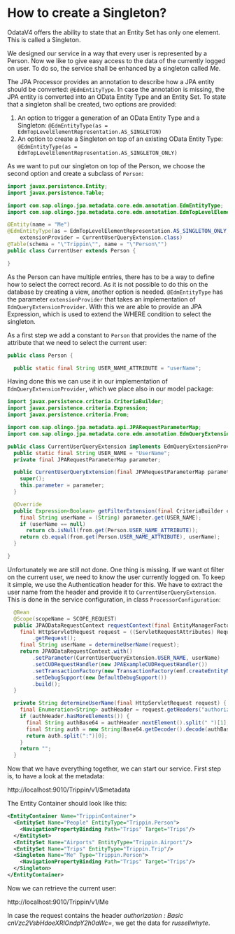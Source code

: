 # How to create a Singleton?

OdataV4 offers the ability to state that an Entity Set has only one element. This is called a Singleton.

We designed our service in a way that every user is represented by a Person. Now we like to give easy access to the data of the currently logged on user. To do so, the service shall be enhanced by a singleton called _Me_.

The JPA Processor provides an annotation to describe how a JPA entity should be converted: `@EdmEntityType`. In case the annotation is missing, the JPA entity is converted into an OData Entity Type and an Entity Set. To state that a singleton shall be created, two options are provided:

1. An option to trigger a generation of an OData Entity Type and a Singleton: `@EdmEntityType(as = EdmTopLevelElementRepresentation.AS_SINGLETON)`
2. An option to create a Singleton on top of an existing OData Entity Type: `@EdmEntityType(as = EdmTopLevelElementRepresentation.AS_SINGLETON_ONLY)`

As we want to put our singleton on top of the Person, we choose the second option and create a subclass of `Person`:

```Java
import javax.persistence.Entity;
import javax.persistence.Table;

import com.sap.olingo.jpa.metadata.core.edm.annotation.EdmEntityType;
import com.sap.olingo.jpa.metadata.core.edm.annotation.EdmTopLevelElementRepresentation;

@Entity(name = "Me")
@EdmEntityType(as = EdmTopLevelElementRepresentation.AS_SINGLETON_ONLY,
    extensionProvider = CurrentUserQueryExtension.class)
@Table(schema = "\"Trippin\"", name = "\"Person\"")
public class CurrentUser extends Person {

}
```

As the Person can have multiple entries, there has to be a way to define how to select the correct record. As it is not possible to do this on the database by creating a view, another option is needed. `@EdmEntityType` has the parameter `extensionProvider` that takes an implementation of `EdmQueryExtensionProvider`. With this we are able to provide an JPA Expression, which is used to extend the WHERE condition to select the singleton.

As a first step we add a constant to `Person` that provides the name of the attribute that we need to select the current user:

```Java
public class Person {

  public static final String USER_NAME_ATTRIBUTE = "userName";
```

Having done this we can use it in our implementation of `EdmQueryExtensionProvider`, which we place also in our model package:

```Java
import javax.persistence.criteria.CriteriaBuilder;
import javax.persistence.criteria.Expression;
import javax.persistence.criteria.From;

import com.sap.olingo.jpa.metadata.api.JPARequestParameterMap;
import com.sap.olingo.jpa.metadata.core.edm.annotation.EdmQueryExtensionProvider;

public class CurrentUserQueryExtension implements EdmQueryExtensionProvider {
  public static final String USER_NAME = "UserName";
  private final JPARequestParameterMap parameter;

  public CurrentUserQueryExtension(final JPARequestParameterMap parameter) {
    super();
    this.parameter = parameter;
  }

  @Override
  public Expression<Boolean> getFilterExtension(final CriteriaBuilder cb, final From<?, ?> from) {
    final String userName = (String) parameter.get(USER_NAME);
    if (userName == null)
      return cb.isNull(from.get(Person.USER_NAME_ATTRIBUTE));
    return cb.equal(from.get(Person.USER_NAME_ATTRIBUTE), userName);
  }

}
```

Unfortunately we are still not done. One thing is missing. If we want ot filter on the current user, we need to know the user currently logged on. To keep it simple, we use the Authentication header for this. We have to extract the user name from the header and provide it to `CurrentUserQueryExtension`. This is done in the service configuration, in class `ProcessorConfiguration`:

```Java
  @Bean
  @Scope(scopeName = SCOPE_REQUEST)
  public JPAODataRequestContext requestContext(final EntityManagerFactory emf) {
    final HttpServletRequest request = ((ServletRequestAttributes) RequestContextHolder.currentRequestAttributes())
        .getRequest();
    final String userName = determineUserName(request);
    return JPAODataRequestContext.with()
        .setParameter(CurrentUserQueryExtension.USER_NAME, userName)
        .setCUDRequestHandler(new JPAExampleCUDRequestHandler())
        .setTransactionFactory(new TransactionFactory(emf.createEntityManager()))
        .setDebugSupport(new DefaultDebugSupport())
        .build();
  }

  private String determineUserName(final HttpServletRequest request) {
    final Enumeration<String> authHeader = request.getHeaders("authorization");
    if (authHeader.hasMoreElements()) {
      final String authBase64 = authHeader.nextElement().split(" ")[1];
      final String auth = new String(Base64.getDecoder().decode(authBase64));
      return auth.split(":")[0];
    }
    return "";
  }
```

Now that we have everything together, we can start our service. First step is, to have a look at the metadata:

http://localhost:9010/Trippin/v1/$metadata

The Entity Container should look like this:

```XML
<EntityContainer Name="TrippinContainer">
  <EntitySet Name="People" EntityType="Trippin.Person">
    <NavigationPropertyBinding Path="Trips" Target="Trips"/>
  </EntitySet>
  <EntitySet Name="Airports" EntityType="Trippin.Airport"/>
  <EntitySet Name="Trips" EntityType="Trippin.Trip"/>
  <Singleton Name="Me" Type="Trippin.Person">
    <NavigationPropertyBinding Path="Trips" Target="Trips"/>
  </Singleton>
</EntityContainer>
```

Now we can retrieve the current user:

http://localhost:9010/Trippin/v1/Me

In case the request contains the header _authorization : Basic cnVzc2VsbHdoeXRlOndpY2h0aWc=_, we get the data for _russellwhyte_.